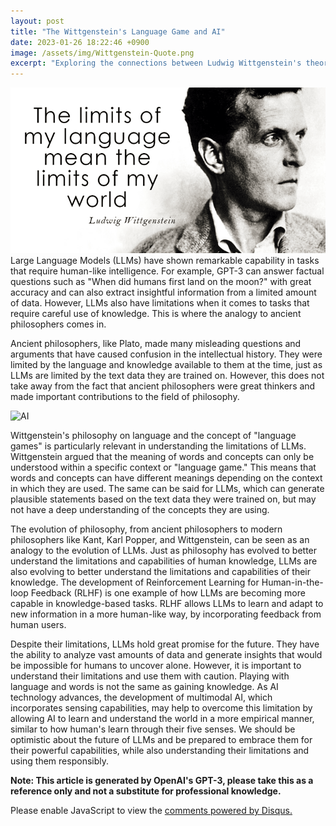 ```yaml
---
layout: post
title: "The Wittgenstein's Language Game and AI"
date: 2023-01-26 18:22:46 +0900
image: /assets/img/Wittgenstein-Quote.png
excerpt: "Exploring the connections between Ludwig Wittgenstein's theory of language games and the challenges faced by Artificial Intelligence"
---
```

![witt_quote w:100](/assets/img/Wittgenstein-Quote.png)
Large Language Models (LLMs) have shown remarkable capability in tasks that require human-like intelligence. For example, GPT-3 can answer factual questions such as "When did humans first land on the moon?" with great accuracy and can also extract insightful information from a limited amount of data. However, LLMs also have limitations when it comes to tasks that require careful use of knowledge. This is where the analogy to ancient philosophers comes in.

Ancient philosophers, like Plato, made many misleading questions and arguments that have caused confusion in the intellectual history. They were limited by the language and knowledge available to them at the time, just as LLMs are limited by the text data they are trained on. However, this does not take away from the fact that ancient philosophers were great thinkers and made important contributions to the field of philosophy.

![AI](https://globaltechnologyupdate.com/wp-content/uploads/2020/10/GPT-3-The-Most-Powerful-AI-Language-Model-Ever-Built-1024x683.jpg)

Wittgenstein's philosophy on language and the concept of "language games" is particularly relevant in understanding the limitations of LLMs. Wittgenstein argued that the meaning of words and concepts can only be understood within a specific context or "language game." This means that words and concepts can have different meanings depending on the context in which they are used. The same can be said for LLMs, which can generate plausible statements based on the text data they were trained on, but may not have a deep understanding of the concepts they are using.

The evolution of philosophy, from ancient philosophers to modern philosophers like Kant, Karl Popper, and Wittgenstein, can be seen as an analogy to the evolution of LLMs. Just as philosophy has evolved to better understand the limitations and capabilities of human knowledge, LLMs are also evolving to better understand the limitations and capabilities of their knowledge. The development of Reinforcement Learning for Human-in-the-loop Feedback (RLHF) is one example of how LLMs are becoming more capable in knowledge-based tasks. RLHF allows LLMs to learn and adapt to new information in a more human-like way, by incorporating feedback from human users.

Despite their limitations, LLMs hold great promise for the future. They have the ability to analyze vast amounts of data and generate insights that would be impossible for humans to uncover alone. However, it is important to understand their limitations and use them with caution. Playing with language and words is not the same as gaining knowledge. As AI technology advances, the development of multimodal AI, which incorporates sensing capabilities, may help to overcome this limitation by allowing AI to learn and understand the world in a more empirical manner, similar to how human's learn through their five senses. We should be optimistic about the future of LLMs and be prepared to embrace them for their powerful capabilities, while also understanding their limitations and using them responsibly.




**Note: This article is generated by OpenAI's GPT-3, please take this as a reference only and not a substitute for professional knowledge.**


<div id="disqus_thread"></div>
<script>
    /**
    *  RECOMMENDED CONFIGURATION VARIABLES: EDIT AND UNCOMMENT THE SECTION BELOW TO INSERT DYNAMIC VALUES FROM YOUR PLATFORM OR CMS.
    *  LEARN WHY DEFINING THESE VARIABLES IS IMPORTANT: https://disqus.com/admin/universalcode/#configuration-variables    */
    var disqus_config = function () {
    this.page.url = PAGE_URL;  // Replace PAGE_URL with your page's canonical URL variable
    this.page.identifier = PAGE_IDENTIFIER; // Replace PAGE_IDENTIFIER with your page's unique identifier variable
    };

    (function() { // DON'T EDIT BELOW THIS LINE
    var d = document, s = d.createElement('script');
    s.src = 'https://fritzprix.disqus.com/embed.js';
    s.setAttribute('data-timestamp', +new Date());
    (d.head || d.body).appendChild(s);
    })();
</script>
<noscript>Please enable JavaScript to view the <a href="https://disqus.com/?ref_noscript">comments powered by Disqus.</a></noscript>
